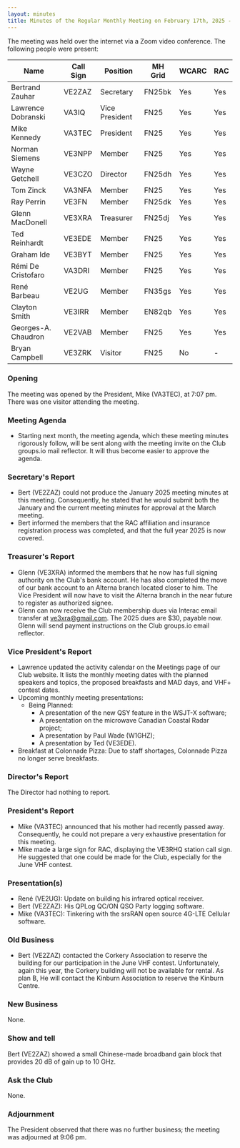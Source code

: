 ```yaml
---
layout: minutes
title: Minutes of the Regular Monthly Meeting on February 17th, 2025 - DRAFT
---
```

The meeting was held over the internet via a Zoom video conference.
The following people were present:

| Name                | Call Sign | Position       | MH Grid | WCARC | RAC |
| ------------------- | --------- | -------------- | ------- | ----- | --- |
| Bertrand Zauhar     | VE2ZAZ    | Secretary      | FN25bk  | Yes   | Yes |
| Lawrence Dobranski  | VA3IQ     | Vice President | FN25    | Yes   | Yes |
| Mike Kennedy        | VA3TEC    | President      | FN25    | Yes   | Yes |
| Norman Siemens      | VE3NPP    | Member         | FN25    | Yes   | Yes |
| Wayne Getchell      | VE3CZO    | Director       | FN25dh  | Yes   | Yes |
| Tom Zinck           | VA3NFA    | Member         | FN25    | Yes   | Yes |
| Ray Perrin          | VE3FN     | Member         | FN25dk  | Yes   | Yes |
| Glenn MacDonell     | VE3XRA    | Treasurer      | FN25dj  | Yes   | Yes |
| Ted Reinhardt       | VE3EDE    | Member         | FN25    | Yes   | Yes |
| Graham Ide          | VE3BYT    | Member         | FN25    | Yes   | Yes |
| Rémi De Cristofaro  | VA3DRI    | Member         | FN25    | Yes   | Yes |
| René Barbeau        | VE2UG     | Member         | FN35gs  | Yes   | Yes |
| Clayton Smith       | VE3IRR    | Member         | EN82qb  | Yes   | Yes |
| Georges-A. Chaudron | VE2VAB    | Member         | FN25    | Yes   | Yes |
| Bryan Campbell      | VE3ZRK    | Visitor        | FN25    | No    |  -  |

### Opening

The meeting was opened by the President, Mike (VA3TEC), at 7:07 pm. There was one visitor attending the meeting.

### Meeting Agenda

- Starting next month, the meeting agenda, which these meeting minutes rigorously follow, will be sent along with the meeting invite on the Club groups.io mail reflector. It will thus become easier to approve the agenda.

### Secretary's Report

- Bert (VE2ZAZ) could not produce the January 2025 meeting minutes at this meeting. Consequently, he stated that he would submit both the January and the current meeting minutes for approval at the March meeting.
- Bert informed the members that the RAC affiliation and insurance registration process was completed, and that the full year 2025 is now covered.

### Treasurer's Report

- Glenn (VE3XRA) informed the members that he now has full signing authority on the Club's bank account. He has also completed the move of our bank account to an Alterna branch located closer to him. The Vice President will now have to visit the Alterna branch in the near future to register as authorized signee.
- Glenn can now receive the Club membership dues via Interac email transfer at [ve3xra@gmail.com](mailto:ve3xra@gmail.com). The 2025 dues are $30, payable now. Glenn will send payment instructions on the Club groups.io email reflector.

### Vice President's Report

- Lawrence updated the activity calendar on the Meetings page of our Club website. It lists the monthly meeting dates with the planned speakers and topics, the proposed breakfasts and MAD days, and VHF+ contest dates.
- Upcoming monthly meeting presentations:
  - Being Planned:
    - A presentation of the new QSY feature in the WSJT-X software;
    - A presentation on the microwave Canadian Coastal Radar project;
    - A presentation by Paul Wade (W1GHZ);
    - A presentation by Ted (VE3EDE).
- Breakfast at Colonnade Pizza: Due to staff shortages, Colonnade Pizza no longer serve breakfasts.

### Director's Report

The Director had nothing to report.

### President's Report

- Mike (VA3TEC) announced that his mother had recently passed away. Consequently, he could not prepare a very exhaustive presentation for this meeting.
- Mike made a large sign for RAC, displaying the VE3RHQ station call sign. He suggested that one could be made for the Club, especially for the June VHF contest.

### Presentation(s)

- René (VE2UG): Update on building his infrared optical receiver.
- Bert (VE2ZAZ): His QPLog QC/ON QSO Party logging software.
- Mike (VA3TEC): Tinkering with the srsRAN open source 4G-LTE Cellular software.

### Old Business

- Bert (VE2ZAZ) contacted the Corkery Association to reserve the building for our participation in the June VHF contest. Unfortunately, again this year, the Corkery building will not be available for rental. As plan B, He will contact the Kinburn Association to reserve the Kinburn Centre.

### New Business

None.

### Show and tell

Bert (VE2ZAZ) showed a small Chinese-made broadband gain block that provides 20 dB of gain up to 10 GHz.

### Ask the Club

None.

### Adjournment

The President observed that there was no further business; the meeting was adjourned at 9:06 pm.
